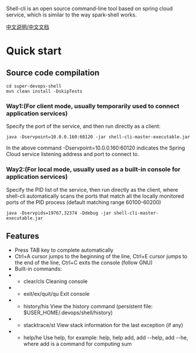 Shell-cli is an open source command-line tool based on spring cloud service, which is similar to the way spark-shell works.

[中文说明/中文文档](README_CN.md)

# Quick start

## Source code compilation
```
cd super-devops-shell
mvn clean install -DskipTests 
```

### Way1:(For client mode, usually temporarily used to connect application services)
Specify the port of the service, and then run directly as a client:

```
java -Dservpoint=10.0.0.160:60120 -jar shell-cli-master-executable.jar
```
	
In the above command -Dservpoint=10.0.0.160:60120 indicates the Spring Cloud service 
listening address and port to connect to.

### Way2:(For local mode, usually used as a built-in console for application services)
Specify the PID list of the service, then run directly as the client, where shell-cli automatically 
scans the ports that match all the locally monitored ports of the PID process (default matching 
range 60100-60200)

```
java -Dservpids=19767,32374 -Ddebug -jar shell-cli-master-executable.jar 
```

## Features
- Press TAB key to complete automatically
- Ctrl+A cursor jumps to the beginning of the line, Ctrl+E cursor jumps to the end of the line, Ctrl+C exits the console (follow GNU)
- Built-in commands:
- - clear/cls    Cleaning console
- - exit/ex/quit/qu    Exit console
- - history/his    View the history command (persistent file: $USER_HOME/.devops/shell/history)
- - stacktrace/st    View stack information for the last exception (if any)
- - help/he    Use help, for example: help, help add, add --help, add --he, where add is a 
command for computing sum
	